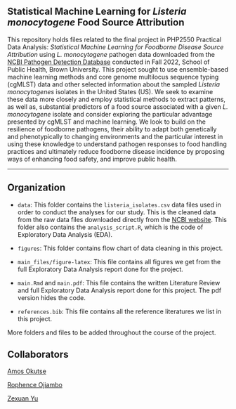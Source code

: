 ## Statistical Machine Learning for *Listeria monocytogene* Food Source Attribution
This repository holds files related to the final project in PHP2550 Practical Data Analysis: *Statistical Machine Learning for Foodborne Disease Source Attribution* using *L. monocytogene* pathogen data downloaded from the [NCBI Pathogen Detection Database](https://www.ncbi.nlm.nih.gov/pathogens/) conducted in Fall 2022, School of Public Health, Brown University. This project sought to use ensemble-based machine learning methods and core genome multilocus sequence typing (cgMLST) data and other selected information about the sampled *Listeria monocytogenes* isolates in the United States (US). We seek to examine these data more closely and employ statistical methods to extract patterns, as well as, substantial predictors of a food source associated with a given *L. monocytogene* isolate and consider exploring the particular advantage presented by cgMLST and machine learning. We look to build on the resilience of foodborne pathogens, their ability to adapt both genetically and phenotypically to changing environments and the particular interest in using these knowledge to understand pathogen responses to food handling practices and ultimately reduce foodborne disease incidence by proposing ways of enhancing food safety, and improve public health. 

------------------------------------------------------------

## Organization 

- `data`: This folder contains the `listeria_isolates.csv` data files used in order to conduct the analyses for our study. This is the cleaned data from the raw data files downloaded directly from the [NCBI website](https://www.ncbi.nlm.nih.gov/pathogens/). This folder also contains the `analysis_script.R`, which is the code of Exploratory Data Analysis (EDA).

- `figures`: This folder contains flow chart of data cleaning in this project. 

- `main_files/figure-latex`: This file contains all figures we get from the full Exploratory Data Analysis report done for the project.

- `main.Rmd` and `main.pdf`: This file contains the written Literature Review and full Exploratory Data Analysis report done for this project. The pdf version hides the code. 

- `references.bib`: This file contains all the reference literatures we list in this project.

More folders and files to be added throughout the course of the project.


## Collaborators

[Amos Okutse](https://github.com/okutse)

[Rophence Ojiambo](https://github.com/rophenceojiambo)

[Zexuan Yu](https://github.com/xueshenfec)
